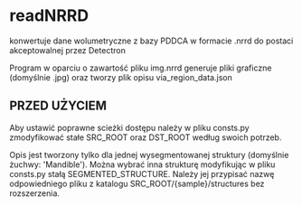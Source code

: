 readNRRD
========

konwertuje dane wolumetryczne z bazy PDDCA w formacie .nrrd do postaci
akceptowalnej przez Detectron

Program w oparciu o zawartość pliku img.nrrd generuje pliki graficzne
(domyślnie .jpg) oraz tworzy plik opisu via_region_data.json

PRZED UŻYCIEM
-------------

Aby ustawić poprawne scieżki dostępu należy w pliku consts.py zmodyfikować
stałe SRC_ROOT oraz DST_ROOT według swoich potrzeb.

Opis jest tworzony tylko dla jednej wysegmentowanej struktury
(domyślnie żuchwy: 'Mandible'). Można wybrać inna strukturę modyfikując
w pliku consts.py stałą SEGMENTED_STRUCTURE. Należy jej przypisać nazwę
odpowiedniego pliku z katalogu SRC_ROOT/{sample}/structures bez rozszerzenia.
